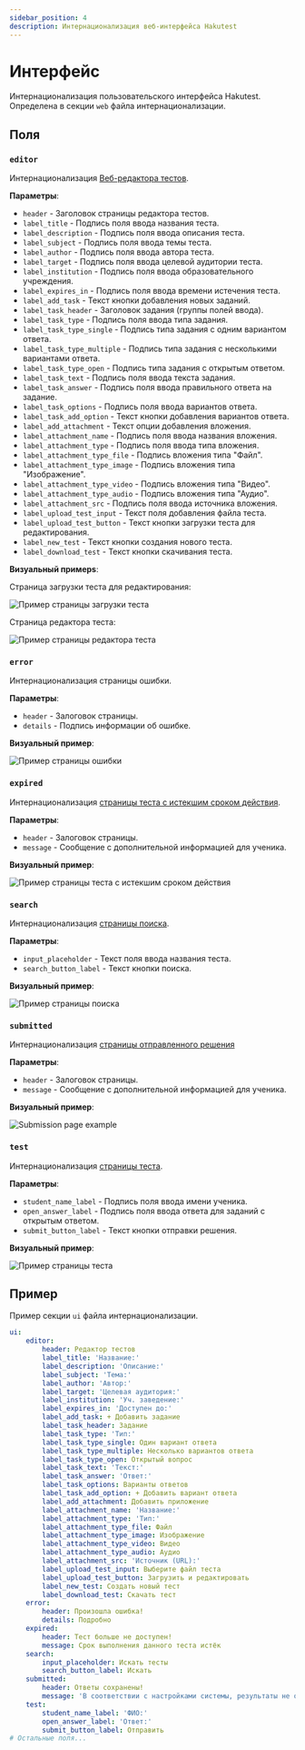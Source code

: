 ```yaml
---
sidebar_position: 4
description: Интернационализация веб-интерфейса Hakutest
---
```


# Интерфейс

Интернационализация пользовательского интерфейса Hakutest. Определена в секции `web` файла интернационализации.

## Поля

### `editor`

Интернационализация [Веб-редактора тестов](/docs/app/test-editor).

**Параметры**:

-   `header` - Заголовок страницы редактора тестов.
-   `label_title` - Подпись поля ввода названия теста.
-   `label_description` - Подпись поля ввода описания теста.
-   `label_subject` - Подпись поля ввода темы теста.
-   `label_author` - Подпись поля ввода автора теста.
-   `label_target` - Подпись поля ввода целевой аудитории теста.
-   `label_institution` - Подпись поля ввода образовательного учреждения.
-   `label_expires_in` - Подпись поля ввода времени истечения теста.
-   `label_add_task` - Текст кнопки добавления новых заданий.
-   `label_task_header` - Заголовок задания (группы полей ввода).
-   `label_task_type` - Подпись поля ввода типа задания.
-   `label_task_type_single` - Подпись типа задания с одним вариантом ответа.
-   `label_task_type_multiple` - Подпись типа задания с несколькими вариантами ответа.
-   `label_task_type_open` - Подпись типа задания с открытым ответом.
-   `label_task_text` - Подпись поля ввода текста задания.
-   `label_task_answer` - Подпись поля ввода правильного ответа на задание.
-   `label_task_options` - Подпись поля ввода вариантов ответа.
-   `label_task_add_option` - Текст кнопки добавления вариантов ответа.
-   `label_add_attachment` - Текст опции добавления вложения.
-   `label_attachment_name` - Подпись поля ввода названия вложения.
-   `label_attachment_type` - Подпись поля ввода типа вложения.
-   `label_attachment_type_file` - Подпись вложения типа "Файл".
-   `label_attachment_type_image` - Подпись вложения типа "Изображение".
-   `label_attachment_type_video` - Подпись вложения типа "Видео".
-   `label_attachment_type_audio` - Подпись вложения типа "Аудио".
-   `label_attachment_src` - Подпись поля ввода источника вложения.
-   `label_upload_test_input` - Текст поля добавления файла теста.
-   `label_upload_test_button` - Текст кнопки загрузки теста для редактирования.
-   `label_new_test` - Текст кнопки создания нового теста.
-   `label_download_test` - Текст кнопки скачивания теста.

**Визуальный примерs**:

Страница загрузки теста для редактирования:

![Пример страницы загрузки теста](./img/test-editor-upload-example.webp)

Страница редактора теста:

![Пример страницы редактора теста](./img/test-editor-edit-example.webp)

### `error`

Интернационализация страницы ошибки.

**Параметры**:

-   `header` - Залоговок страницы.
-   `details` - Подпись информации об ошибке.

**Визуальный пример**:

![Пример страницы ошибки](./img/error-example.webp)

### `expired`

Интернационализация [страницы теста с истекшим сроком действия](/docs/app/test-page#expired-test).

**Параметры**:

-   `header` - Залоговок страницы.
-   `message` - Сообщение с дополнительной информацией для ученика.

**Визуальный пример**:

![Пример страницы теста с истекшим сроком действия](./img/expired-example.webp)

### `search`

Интернационализация [страницы поиска](/docs/app/search-page).

**Параметры**:

-   `input_placeholder` - Текст поля ввода названия теста.
-   `search_button_label` - Текст кнопки поиска.

**Визуальный пример**:

![Пример страницы поиска](./img/search-example.webp)

### `submitted`

Интернационализация [страницы отправленного решения](/docs/app/test-page#результаты-тестирования)

**Параметры**:

-   `header` - Залоговок страницы.
-   `message` - Сообщение с дополнительной информацией для ученика.

**Визуальный пример**:

![Submission page example](./img/test-submitted-example.webp)

### `test`

Интернационализация [страницы теста](/docs/app/test-page).

**Параметры**:

-   `student_name_label` - Подпись поля ввода имени ученика.
-   `open_answer_label` - Подпись поля ввода ответа для заданий с открытым ответом.
-   `submit_button_label` - Текст кнопки отправки решения.

**Визуальный пример**:

![Пример страницы теста](./img/test-example.webp)

## Пример

Пример секции `ui` файла интернационализации.

```yaml title='i18n.yaml'
ui:
    editor:
        header: Редактор тестов
        label_title: 'Название:'
        label_description: 'Описание:'
        label_subject: 'Тема:'
        label_author: 'Автор:'
        label_target: 'Целевая аудитория:'
        label_institution: 'Уч. заведение:'
        label_expires_in: 'Доступен до:'
        label_add_task: + Добавить задание
        label_task_header: Задание
        label_task_type: 'Тип:'
        label_task_type_single: Один вариант ответа
        label_task_type_multiple: Несколько вариантов ответа
        label_task_type_open: Открытый вопрос
        label_task_text: 'Текст:'
        label_task_answer: 'Ответ:'
        label_task_options: Варианты ответов
        label_task_add_option: + Добавить вариант ответа
        label_add_attachment: Добавить приложение
        label_attachment_name: 'Название:'
        label_attachment_type: 'Тип:'
        label_attachment_type_file: Файл
        label_attachment_type_image: Изображение
        label_attachment_type_video: Видео
        label_attachment_type_audio: Аудио
        label_attachment_src: 'Источник (URL):'
        label_upload_test_input: Выберите файл теста
        label_upload_test_button: Загрузить и редактировать
        label_new_test: Создать новый тест
        label_download_test: Скачать тест
    error:
        header: Произошла ошибка!
        details: Подробно
    expired:
        header: Тест больше не доступен!
        message: Срок выполнения данного теста истёк
    search:
        input_placeholder: Искать тесты
        search_button_label: Искать
    submitted:
        header: Ответы сохранены!
        message: 'В соответствии с настройками системы, результаты не отображаются'
    test:
        student_name_label: 'ФИО:'
        open_answer_label: 'Ответ:'
        submit_button_label: Отправить
# Остальные поля...
```
